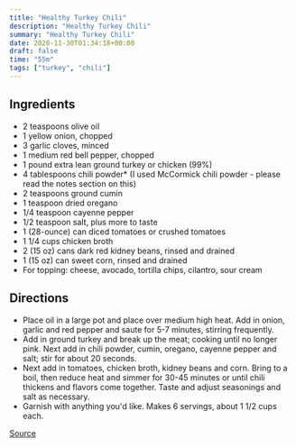 ```yaml
---
title: "Healthy Turkey Chili"
description: "Healthy Turkey Chili"
summary: "Healthy Turkey Chili"
date: 2020-11-30T01:34:18+00:00
draft: false
time: "55m"
tags: ["turkey", "chili"]
---
```


## Ingredients

- 2 teaspoons olive oil
- 1 yellow onion, chopped
- 3 garlic cloves, minced
- 1 medium red bell pepper, chopped
- 1 pound extra lean ground turkey or chicken (99%)
- 4 tablespoons chili powder* (I used McCormick chili powder - please read the notes section on this)
- 2 teaspoons ground cumin
- 1 teaspoon dried oregano
- 1/4 teaspoon cayenne pepper
- 1/2 teaspoon salt, plus more to taste
- 1 (28-ounce) can diced tomatoes or crushed tomatoes
- 1 1/4 cups chicken broth
- 2 (15 oz) cans dark red kidney beans, rinsed and drained
- 1 (15 oz) can sweet corn, rinsed and drained
- For topping: cheese, avocado, tortilla chips, cilantro, sour cream

## Directions

- Place oil in a large pot and place over medium high heat. Add in onion, garlic and red pepper and saute for 5-7 minutes, stirring frequently.
- Add in ground turkey and break up the meat; cooking until no longer pink. Next add in chili powder, cumin, oregano, cayenne pepper and salt; stir for about 20 seconds.
- Next add in tomatoes, chicken broth, kidney beans and corn. Bring to a boil, then reduce heat and simmer for 30-45 minutes or until chili thickens and flavors come together. Taste and adjust seasonings and salt as necessary.
- Garnish with anything you'd like. Makes 6 servings, about 1 1/2 cups each.

[Source](https://www.ambitiouskitchen.com/seriously-the-best-healthy-turkey-chili/)
